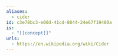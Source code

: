 ```yaml
---
aliases:
  - cider
id: c3e78bc3-e00d-41cd-8844-24e67f19480a
is:
  - "[[concept]]"
urls:
  - https://en.wikipedia.org/wiki/Cider
---
```


